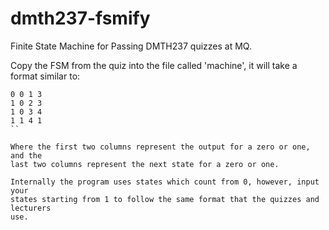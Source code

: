 dmth237-fsmify
==============

Finite State Machine for Passing DMTH237 quizzes at MQ.

Copy the FSM from the quiz into the file called 'machine', it will take a
format similar to:

```
0 0 1 3
1 0 2 3
1 0 3 4
1 1 4 1
``

Where the first two columns represent the output for a zero or one, and the
last two columns represent the next state for a zero or one.

Internally the program uses states which count from 0, however, input your
states starting from 1 to follow the same format that the quizzes and lecturers
use.
